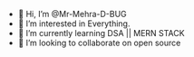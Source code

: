 - 👋 Hi, I’m @Mr-Mehra-D-BUG
- 👀 I’m interested in Everything. 
- 🌱 I’m currently learning DSA || MERN STACK
- 💞️ I’m looking to collaborate on open source

<!---
Mr-Mehra-D-BUG/Mr-Mehra-D-BUG is a ✨ special ✨ repository because its `README.md` (this file) appears on your GitHub profile.
You can click the Preview link to take a look at your changes.
--->
